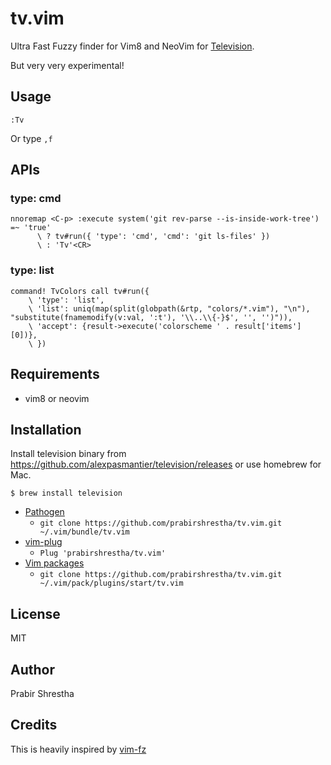 # tv.vim

Ultra Fast Fuzzy finder for Vim8 and NeoVim for [Television](https://github.com/alexpasmantier/television).

But very very experimental!

## Usage

```
:Tv
```

Or type `,f`

## APIs

### type: cmd

```vim
nnoremap <C-p> :execute system('git rev-parse --is-inside-work-tree') =~ 'true'
      \ ? tv#run({ 'type': 'cmd', 'cmd': 'git ls-files' })
      \ : 'Tv'<CR>
```

### type: list

```vim
command! TvColors call tv#run({
    \ 'type': 'list',
    \ 'list': uniq(map(split(globpath(&rtp, "colors/*.vim"), "\n"), "substitute(fnamemodify(v:val, ':t'), '\\..\\{-}$', '', '')")),
    \ 'accept': {result->execute('colorscheme ' . result['items'][0])},
    \ })
```

## Requirements

* vim8 or neovim

## Installation

Install television binary from https://github.com/alexpasmantier/television/releases or use homebrew for Mac.

```
$ brew install television
```

*  [Pathogen](https://github.com/tpope/vim-pathogen)
    * `git clone https://github.com/prabirshrestha/tv.vim.git ~/.vim/bundle/tv.vim`
*  [vim-plug](https://github.com/junegunn/vim-plug)
    * `Plug 'prabirshrestha/tv.vim'`
*  [Vim packages](http://vimhelp.appspot.com/repeat.txt.html#packages)
    * `git clone https://github.com/prabirshrestha/tv.vim.git ~/.vim/pack/plugins/start/tv.vim`

## License

MIT

## Author

Prabir Shrestha

## Credits

This is heavily inspired by [vim-fz](https://github.com/mattn/vim-fz)
